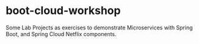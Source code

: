 # boot-cloud-workshop
Some Lab Projects as exercises to demonstrate Microservices with Spring Boot, and Spring Cloud Netflix components.
